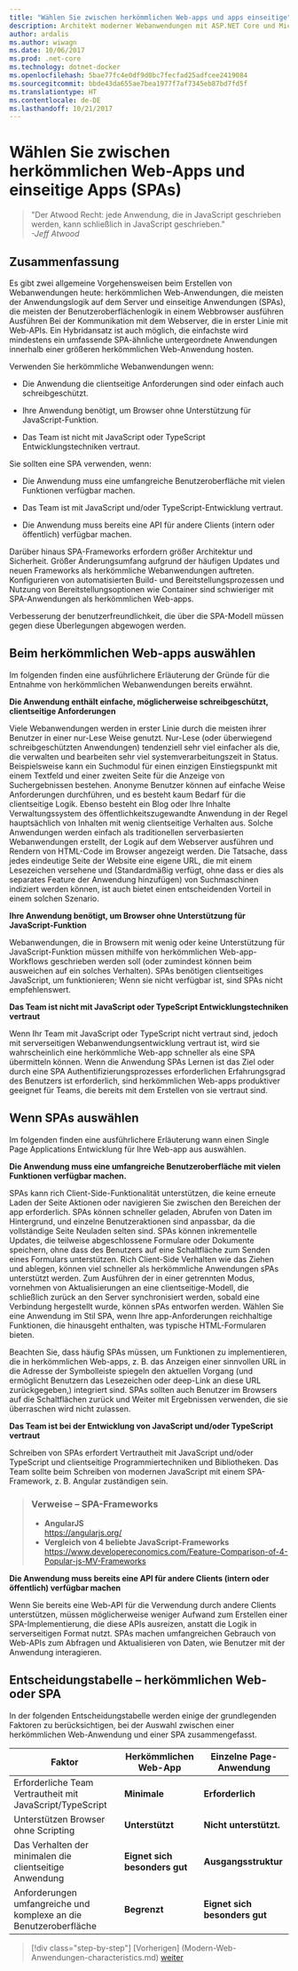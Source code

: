 ```yaml
---
title: "Wählen Sie zwischen herkömmlichen Web-apps und apps einseitige"
description: Architekt moderner Webanwendungen mit ASP.NET Core und Microsoft Azure
author: ardalis
ms.author: wiwagn
ms.date: 10/06/2017
ms.prod: .net-core
ms.technology: dotnet-docker
ms.openlocfilehash: 5bae77fc4e0df9d0bc7fecfad25adfcee2419084
ms.sourcegitcommit: bbde43da655ae7bea1977f7af7345eb87bd7fd5f
ms.translationtype: HT
ms.contentlocale: de-DE
ms.lasthandoff: 10/21/2017
---
```

# <a name="choose-between-traditional-web-apps-and-single-page-apps-spas"></a>Wählen Sie zwischen herkömmlichen Web-Apps und einseitige Apps (SPAs)

> "Der Atwood Recht: jede Anwendung, die in JavaScript geschrieben werden, kann schließlich in JavaScript geschrieben."  
> _\-Jeff Atwood_

## <a name="summary"></a>Zusammenfassung

Es gibt zwei allgemeine Vorgehensweisen beim Erstellen von Webanwendungen heute: herkömmlichen Web-Anwendungen, die meisten der Anwendungslogik auf dem Server und einseitige Anwendungen (SPAs), die meisten der Benutzeroberflächenlogik in einem Webbrowser ausführen Ausführen Bei der Kommunikation mit dem Webserver, die in erster Linie mit Web-APIs. Ein Hybridansatz ist auch möglich, die einfachste wird mindestens ein umfassende SPA-ähnliche untergeordnete Anwendungen innerhalb einer größeren herkömmlichen Web-Anwendung hosten.

Verwenden Sie herkömmliche Webanwendungen wenn:

-   Die Anwendung die clientseitige Anforderungen sind oder einfach auch schreibgeschützt.

-   Ihre Anwendung benötigt, um Browser ohne Unterstützung für JavaScript-Funktion.

-   Das Team ist nicht mit JavaScript oder TypeScript Entwicklungstechniken vertraut.

Sie sollten eine SPA verwenden, wenn:

-   Die Anwendung muss eine umfangreiche Benutzeroberfläche mit vielen Funktionen verfügbar machen.

-   Das Team ist mit JavaScript und/oder TypeScript-Entwicklung vertraut.

-   Die Anwendung muss bereits eine API für andere Clients (intern oder öffentlich) verfügbar machen.

Darüber hinaus SPA-Frameworks erfordern größer Architektur und Sicherheit. Größer Änderungsumfang aufgrund der häufigen Updates und neuen Frameworks als herkömmliche Webanwendungen auftreten. Konfigurieren von automatisierten Build- und Bereitstellungsprozessen und Nutzung von Bereitstellungsoptionen wie Container sind schwieriger mit SPA-Anwendungen als herkömmlichen Web-apps.

Verbesserung der benutzerfreundlichkeit, die über die SPA-Modell müssen gegen diese Überlegungen abgewogen werden.

## <a name="when-to-choose-traditional-web-apps"></a>Beim herkömmlichen Web-apps auswählen

Im folgenden finden eine ausführlichere Erläuterung der Gründe für die Entnahme von herkömmlichen Webanwendungen bereits erwähnt.

**Die Anwendung enthält einfache, möglicherweise schreibgeschützt, clientseitige Anforderungen**

Viele Webanwendungen werden in erster Linie durch die meisten ihrer Benutzer in einer nur-Lese Weise genutzt. Nur-Lese (oder überwiegend schreibgeschützten Anwendungen) tendenziell sehr viel einfacher als die, die verwalten und bearbeiten sehr viel systemverarbeitungszeit in Status. Beispielsweise kann ein Suchmodul für einen einzigen Einstiegspunkt mit einem Textfeld und einer zweiten Seite für die Anzeige von Suchergebnissen bestehen. Anonyme Benutzer können auf einfache Weise Anforderungen durchführen, und es besteht kaum Bedarf für die clientseitige Logik. Ebenso besteht ein Blog oder Ihre Inhalte Verwaltungssystem des öffentlichkeitszugewandte Anwendung in der Regel hauptsächlich von Inhalten mit wenig clientseitige Verhalten aus. Solche Anwendungen werden einfach als traditionellen serverbasierten Webanwendungen erstellt, der Logik auf dem Webserver ausführen und Rendern von HTML-Code im Browser angezeigt werden. Die Tatsache, dass jedes eindeutige Seite der Website eine eigene URL, die mit einem Lesezeichen versehene und (Standardmäßig verfügt, ohne dass er dies als separates Feature der Anwendung hinzufügen) von Suchmaschinen indiziert werden können, ist auch bietet einen entscheidenden Vorteil in einem solchen Szenario.

**Ihre Anwendung benötigt, um Browser ohne Unterstützung für JavaScript-Funktion**

Webanwendungen, die in Browsern mit wenig oder keine Unterstützung für JavaScript-Funktion müssen mithilfe von herkömmlichen Web-app-Workflows geschrieben werden soll (oder zumindest können beim ausweichen auf ein solches Verhalten). SPAs benötigen clientseitiges JavaScript, um funktionieren; Wenn sie nicht verfügbar ist, sind SPAs nicht empfehlenswert.

**Das Team ist nicht mit JavaScript oder TypeScript Entwicklungstechniken vertraut**

Wenn Ihr Team mit JavaScript oder TypeScript nicht vertraut sind, jedoch mit serverseitigen Webanwendungsentwicklung vertraut ist, wird sie wahrscheinlich eine herkömmliche Web-app schneller als eine SPA übermitteln können. Wenn die Anwendung SPAs Lernen ist das Ziel oder durch eine SPA Authentifizierungsprozesses erforderlichen Erfahrungsgrad des Benutzers ist erforderlich, sind herkömmlichen Web-apps produktiver geeignet für Teams, die bereits mit dem Erstellen von sie vertraut sind.

## <a name="when-to-choose-spas"></a>Wenn SPAs auswählen

Im folgenden finden eine ausführlichere Erläuterung wann einen Single Page Applications Entwicklung für Ihre Web-app aus auswählen.

**Die Anwendung muss eine umfangreiche Benutzeroberfläche mit vielen Funktionen verfügbar machen.**

SPAs kann rich Client-Side-Funktionalität unterstützen, die keine erneute Laden der Seite Aktionen oder navigieren Sie zwischen den Bereichen der app erforderlich. SPAs können schneller geladen, Abrufen von Daten im Hintergrund, und einzelne Benutzeraktionen sind anpassbar, da die vollständige Seite Neuladen selten sind. SPAs können inkrementelle Updates, die teilweise abgeschlossene Formulare oder Dokumente speichern, ohne dass des Benutzers auf eine Schaltfläche zum Senden eines Formulars unterstützen. Rich Client-Side Verhalten wie das Ziehen und ablegen, können viel schneller als herkömmliche Anwendungen sPAs unterstützt werden. Zum Ausführen der in einer getrennten Modus, vornehmen von Aktualisierungen an eine clientseitige-Modell, die schließlich zurück an den Server synchronisiert werden, sobald eine Verbindung hergestellt wurde, können sPAs entworfen werden. Wählen Sie eine Anwendung im Stil SPA, wenn Ihre app-Anforderungen reichhaltige Funktionen, die hinausgeht enthalten, was typische HTML-Formularen bieten.

Beachten Sie, dass häufig SPAs müssen, um Funktionen zu implementieren, die in herkömmlichen Web-apps, z. B. das Anzeigen einer sinnvollen URL in die Adresse der Symbolleiste spiegeln den aktuellen Vorgang (und ermöglicht Benutzern das Lesezeichen oder deep-Link an diese URL zurückgegeben,) integriert sind. SPAs sollten auch Benutzer im Browsers auf die Schaltflächen zurück und Weiter mit Ergebnissen verwenden, die sie überraschen wird nicht zulassen.

**Das Team ist bei der Entwicklung von JavaScript und/oder TypeScript vertraut**

Schreiben von SPAs erfordert Vertrautheit mit JavaScript und/oder TypeScript und clientseitige Programmiertechniken und Bibliotheken. Das Team sollte beim Schreiben von modernen JavaScript mit einem SPA-Framework, z. B. Angular zuständigen sein.

> ### <a name="references--spa-frameworks"></a>Verweise – SPA-Frameworks
> - **AngularJS**  
> <https://angularjs.org/>
> - **Vergleich von 4 beliebte JavaScript-Frameworks**  
> <https://www.developereconomics.com/Feature-Comparison-of-4-Popular-js-MV-Frameworks>

**Die Anwendung muss bereits eine API für andere Clients (intern oder öffentlich) verfügbar machen**

Wenn Sie bereits eine Web-API für die Verwendung durch andere Clients unterstützen, müssen möglicherweise weniger Aufwand zum Erstellen einer SPA-Implementierung, die diese APIs ausreizen, anstatt die Logik in serverseitigen Format nutzt. SPAs machen umfangreichen Gebrauch von Web-APIs zum Abfragen und Aktualisieren von Daten, wie Benutzer mit der Anwendung interagieren.

## <a name="decision-table--traditional-web-or-spa"></a>Entscheidungstabelle – herkömmlichen Web- oder SPA

In der folgenden Entscheidungstabelle werden einige der grundlegenden Faktoren zu berücksichtigen, bei der Auswahl zwischen einer herkömmlichen Web-Anwendung und einer SPA zusammengefasst.

  | **Faktor** | **Herkömmlichen Web-App** | **Einzelne Page-Anwendung** |
  |---|---|---|
  | Erforderliche Team Vertrautheit mit JavaScript/TypeScript | **Minimale** | **Erforderlich** |
  | Unterstützen Browser ohne Scripting | **Unterstützt** | **Nicht unterstützt.** |
  | Das Verhalten der minimalen die clientseitige Anwendung | **Eignet sich besonders gut** | **Ausgangsstruktur** |
  | Anforderungen umfangreiche und komplexe an die Benutzeroberfläche | **Begrenzt** | **Eignet sich besonders gut** |

>[!div class="step-by-step"]
[Vorherigen] (Modern-Web-Anwendungen-characteristics.md) [weiter](architectural-principles.md)

